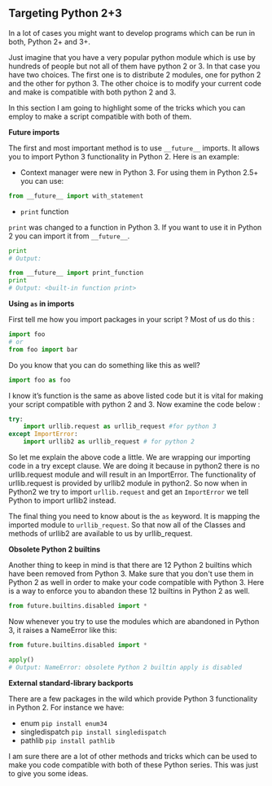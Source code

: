 ## Targeting Python 2+3

In a lot of cases you might want to develop programs which can be run in both, Python 2+ and 3+. 

Just imagine that you have a very popular python module which is use by hundreds of people but not all of them have python 2 or 3. In that case you have two choices. The first one is to distribute 2 modules, one for python 2 and the other for python 3. The other choice is to modify your current code and make is compatible with both python 2 and 3.

In this section I am going to highlight some of the tricks which you can employ to make a script compatible with both of them. 

__Future imports__

The first and most important method is to use `__future__` imports. It allows you to import Python 3 functionality in Python 2. Here is an example:

- Context manager were new in Python 3. For using them in Python 2.5+ you can use:

```python
from __future__ import with_statement
```

- `print` function

`print` was changed to a function in Python 3. If you want to use it in Python 2 you can import it from `__future__`.

```python
print
# Output:

from __future__ import print_function
print
# Output: <built-in function print>
```

__Using `as` in imports__

First tell me how you import packages in your script ? Most of us do this :

```python
import foo
# or
from foo import bar
```

Do you know that you can do something like this as well?

```python
import foo as foo
```

I know it’s function is the same as above listed code but it is vital for making your script compatible with python 2 and 3. Now examine the code below :

```python
try:
    import urllib.request as urllib_request #for python 3
except ImportError:
    import urllib2 as urllib_request # for python 2
```

So let me explain the above code a little. We are wrapping our importing code in a try except clause. We are doing it because in python2 there is no urllib.request module and will result in an ImportError. The functionality of urllib.request is provided by urllib2 module in python2. So now when in Python2 we try to import `urllib.request` and get an `ImportError` we tell Python to import urllib2 instead. 

The final thing you need to know about is the `as` keyword. It is mapping the imported module to `urllib_request`. So that now all of the Classes and methods of urllib2 are available to us by urllib_request.

__Obsolete Python 2 builtins__

Another thing to keep in mind is that there are 12 Python 2 builtins which have been removed from Python 3. Make sure that you don't use them in Python 2 as well in order to make your code compatible with Python 3. Here is a way to enforce you to abandon these 12 builtins in Python 2 as well.

```python
from future.builtins.disabled import *
```

Now whenever you try to use the modules which are abandoned in Python 3, it raises a NameError like this:

```python
from future.builtins.disabled import *

apply()
# Output: NameError: obsolete Python 2 builtin apply is disabled
```

__External standard-library backports__

There are a few packages in the wild which provide Python 3 functionality in Python 2. For instance we have:

- enum `pip install enum34`
- singledispatch `pip install singledispatch`
- pathlib `pip install pathlib`

I am sure there are a lot of other methods and tricks which can be used to make you code compatible with both of these Python series. This was just to give you some ideas.